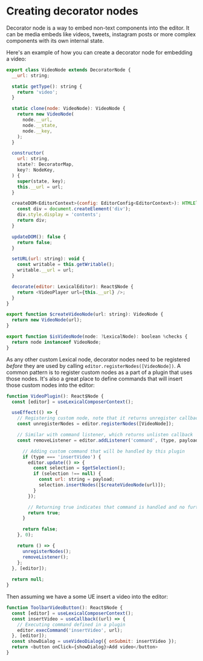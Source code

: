 # Creating decorator nodes
Decorator node is a way to embed non-text components into the editor. It can be media embeds like videos, tweets, instagram posts or more complex components with its own internal state.

Here's an example of how you can create a decorator node for embedding a video:

```js
export class VideoNode extends DecoratorNode {
  __url: string;

  static getType(): string {
    return 'video';
  }

  static clone(node: VideoNode): VideoNode {
    return new VideoNode(
      node.__url,
      node.__state,
      node.__key,
    );
  }

  constructor(
    url: string,
    state?: DecoratorMap,
    key?: NodeKey,
  ) {
    super(state, key);
    this.__url = url;
  }

  createDOM<EditorContext>(config: EditorConfig<EditorContext>): HTMLElement {
    const div = document.createElement('div');
    div.style.display = 'contents';
    return div;
  }

  updateDOM(): false {
    return false;
  }

  setURL(url: string): void {
    const writable = this.getWritable();
    writable.__url = url;
  }

  decorate(editor: LexicalEditor): React$Node {
    return <VideoPlayer url={this.__url} />;
  }
}

export function $createVideoNode(url: string): VideoNode {
  return new VideoNode(url);
}

export function $isVideoNode(node: ?LexicalNode): boolean %checks {
  return node instanceof VideoNode;
}
```

As any other custom Lexical node, decorator nodes need to be registered _before_ they are used by calling `editor.registerNodes([VideoNode])`. A common pattern is to register custom nodes as a part of a plugin that uses those nodes. It's also a great place to define commands that will insert those custom nodes into the editor:

```js
function VideoPlugin(): React$Node {
  const [editor] = useLexicalComposerContext();

  useEffect(() => {
    // Registering custom node, note that it returns unregister callback to cleanup registry on unmount
    const unregisterNodes = editor.registerNodes([VideoNode]);

    // Similar with command listener, which returns unlisten callback
    const removeListener = editor.addListener('command', (type, payload) => {

      // Adding custom command that will be handled by this plugin
      if (type === 'insertVideo') {
        editor.update(() => {
          const selection = $getSelection();
          if (selection !== null) {
            const url: string = payload;
            selection.insertNodes([$createVideoNode(url)]);
          }
        });

        // Returning true indicates that command is handled and no further propagation is required
        return true;
      }

      return false;
    }, 0);

    return () => {
      unregisterNodes();
      removeListener();
    };
  }, [editor]);
  
  return null;
}
```

Then assuming we have a some UE insert a video into the editor:

```js
function ToolbarVideoButton(): React$Node {
  const [editor] = useLexicalComposerContext();
  const insertVideo = useCallback((url) => {
    // Executing command defined in a plugin
    editor.execCommand('insertVideo', url);
  }, [editor]);
  const showDialog = useVideoDialog({ onSubmit: insertVideo });
  return <button onClick={showDialog}>Add video</button>
}
```